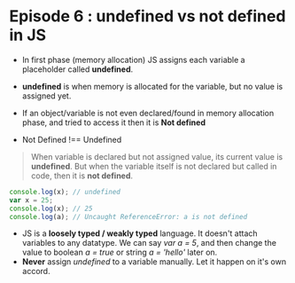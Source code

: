 # Episode 6 : undefined vs not defined in JS

* In first phase (memory allocation) JS assigns each variable a placeholder called **undefined**.

* **undefined** is when memory is allocated for the variable, but no value is assigned yet.

* If an object/variable is not even declared/found in memory allocation phase, and tried to access it then it is **Not defined**

* Not Defined !== Undefined

> When variable is declared but not assigned value, its current value is **undefined**. But when the variable itself is not declared but called in code, then it is **not defined**. 

```js
console.log(x); // undefined
var x = 25;
console.log(x); // 25
console.log(a); // Uncaught ReferenceError: a is not defined
```

* JS is a **loosely typed / weakly typed** language. It doesn't attach variables to any datatype. We can say *var a = 5*, and then change the value to boolean *a = true* or string *a = 'hello'* later on. 
* **Never** assign *undefined* to a variable manually. Let it happen on it's own accord.
